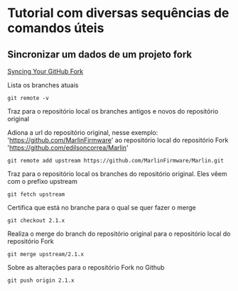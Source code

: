 # Tutorial com diversas sequências de comandos úteis

## Sincronizar um dados de um projeto fork

[Syncing Your GitHub Fork](https://www.youtube.com/watch?v=-zvHQXnBO6c)

Lista os branches atuais
````
git remote -v
````

Traz para o repositório local os branches antigos e novos do repositório original


Adiona a url do repositório original, nesse exemplo: 'https://github.com/MarlinFirmware' ao repositório local do repositório Fork 'https://github.com/edilsoncorrea/Marlin'
````
git remote add upstream https://github.com/MarlinFirmware/Marlin.git
````

Traz para o repositório local os branches do repositório original.
Eles vêem com o prefixo upstream
````
git fetch upstream
````

Certifica que está no branche para o qual se quer fazer o merge
````
git checkout 2.1.x
````

Realiza o merge do branch do repositório original para o repositório local do repositório Fork
````
git merge upstream/2.1.x
````

Sobre as alterações para o repositório Fork no Github
````
git push origin 2.1.x
````
